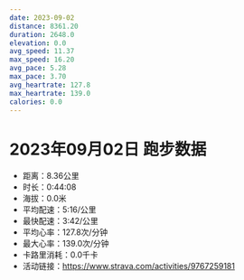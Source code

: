```yaml
---
date: 2023-09-02
distance: 8361.20
duration: 2648.0
elevation: 0.0
avg_speed: 11.37
max_speed: 16.20
avg_pace: 5.28
max_pace: 3.70
avg_heartrate: 127.8
max_heartrate: 139.0
calories: 0.0
---
```


# 2023年09月02日 跑步数据

- 距离：8.36公里
- 时长：0:44:08
- 海拔：0.0米
- 平均配速：5:16/公里
- 最快配速：3:42/公里
- 平均心率：127.8次/分钟
- 最大心率：139.0次/分钟
- 卡路里消耗：0.0千卡
- 活动链接：https://www.strava.com/activities/9767259181
